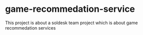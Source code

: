 # game-recommedation-service
This project is about a soldesk team project which is about game recommedation services
